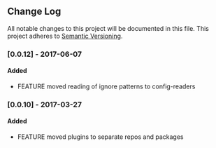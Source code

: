 ## Change Log
All notable changes to this project will be documented in this file.
This project adheres to [Semantic Versioning](http://semver.org/).

### [0.0.12] - 2017-06-07
#### Added
- FEATURE moved reading of ignore patterns to config-readers 

### [0.0.10] - 2017-03-27
#### Added
- FEATURE moved plugins to separate repos and packages
